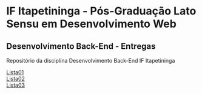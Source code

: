 # IF Itapetininga - Pós-Graduação Lato Sensu em Desenvolvimento Web
## Desenvolvimento Back-End - Entregas
Repositório da disciplina Desenvolvimento Back-End IF Itapetininga

[Lista01](https://github.com/danielsantosoliveira/IF_BACK-END/tree/main/Lista01)    
[Lista02](https://github.com/danielsantosoliveira/IF_BACK-END/tree/main/Lista02)    
[Lista03](https://github.com/danielsantosoliveira/IF_BACK-END/tree/main/Lista03)  
